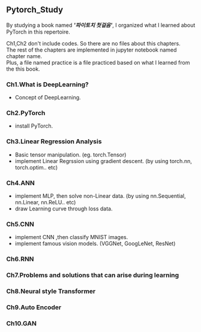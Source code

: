 ## Pytorch_Study
By studying a book named _**'파이토치 첫걸음'**_, I organized what I learned about PyTorch in this repertoire.  

Ch1,Ch2 don't include codes. So there are no files about this chapters.
</br> The rest of the chapters are implemented in jupyter notebook named chapter name.
</br> Plus, a file named practice is a file practiced based on what I learned from the this book.

### Ch1.What is DeepLearning?
- Concept of DeepLearning.
### Ch2.PyTorch
- install PyTorch.
### Ch3.Linear Regression Analysis
- Basic tensor manipulation. (eg. torch.Tensor)
- implement Linear Regrssion using gradient descent. (by using torch.nn, torch.optim.. etc) 
### Ch4.ANN
- implement MLP, then solve non-Linear data. (by using nn.Sequential, nn.Linear, nn.ReLU.. etc)
- draw Learning curve through loss data.
### Ch5.CNN
- implement CNN ,then classify MNIST images.
- implement famous vision models. (VGGNet, GoogLeNet, ResNet)
### Ch6.RNN
### Ch7.Problems and solutions that can arise during learning
### Ch8.Neural style Transformer
### Ch9.Auto Encoder
### Ch10.GAN
